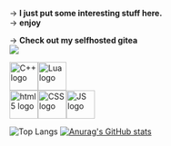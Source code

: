 -> **I just put some interesting stuff here.**\
-> **enjoy**

-> **Check out my selfhosted gitea**\
<a href="https://git.pupes.org">
<img src="https://img.shields.io/badge/Gitea-34495E?style=for-the-badge&logo=gitea&logoColor=5D9425">
</a>

<div style="display: flex;">
    <img src="https://upload.wikimedia.org/wikipedia/commons/1/18/ISO_C%2B%2B_Logo.svg" alt="C++ logo" width="50" height="50" style="display: inline;">
    <img src="https://upload.wikimedia.org/wikipedia/commons/c/cf/Lua-Logo.svg" alt="Lua logo" width="50" height="50" style="display: inline;">
</div>
<div style="display: flex;">
    <img src="https://upload.wikimedia.org/wikipedia/commons/6/61/HTML5_logo_and_wordmark.svg" alt="html5 logo" width="50" height="50">
    <img src="https://upload.wikimedia.org/wikipedia/commons/d/d5/CSS3_logo_and_wordmark.svg" alt="CSS logo" width="50" height="50">
    <img src="https://upload.wikimedia.org/wikipedia/commons/d/d4/Javascript-shield.svg" alt="JS logo" width="50" height="50">
</div>

![Top Langs](https://github-readme-stats.vercel.app/api/top-langs/?username=PoliEcho&theme=dracula&exclude_repo=kaliish-orange-theme)
[![Anurag's GitHub stats](https://github-readme-stats.vercel.app/api?username=PoliEcho&show_icons=true&theme=dracula)](https://github.com/anuraghazra/github-readme-stats)

